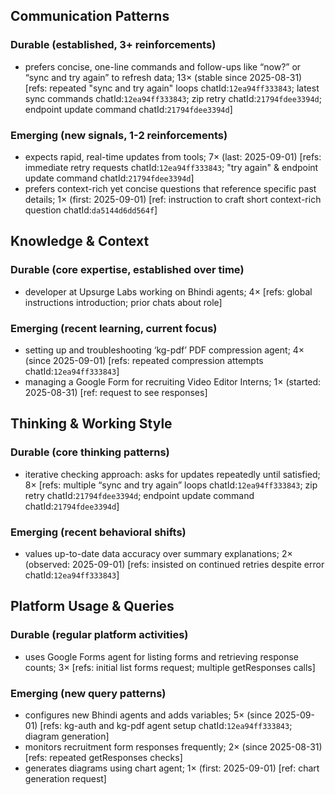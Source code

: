 ## Communication Patterns
### Durable (established, 3+ reinforcements)
- prefers concise, one-line commands and follow-ups like “now?” or “sync and try again” to refresh data; 13× (stable since 2025-08-31) [refs: repeated "sync and try again" loops chatId:`12ea94ff333843`; latest sync commands chatId:`12ea94ff333843`; zip retry chatId:`21794fdee3394d`; endpoint update command chatId:`21794fdee3394d`]

### Emerging (new signals, 1-2 reinforcements)
- expects rapid, real-time updates from tools; 7× (last: 2025-09-01) [refs: immediate retry requests chatId:`12ea94ff333843`; "try again" & endpoint update command chatId:`21794fdee3394d`]
- prefers context-rich yet concise questions that reference specific past details; 1× (first: 2025-09-01) [ref: instruction to craft short context-rich question chatId:`da5144d6dd564f`]

## Knowledge & Context
### Durable (core expertise, established over time)
- developer at Upsurge Labs working on Bhindi agents; 4× [refs: global instructions introduction; prior chats about role]

### Emerging (recent learning, current focus)
- setting up and troubleshooting ‘kg-pdf’ PDF compression agent; 4× (since 2025-09-01) [refs: repeated compression attempts chatId:`12ea94ff333843`]
- managing a Google Form for recruiting Video Editor Interns; 1× (started: 2025-08-31) [ref: request to see responses]

## Thinking & Working Style
### Durable (core thinking patterns)
- iterative checking approach: asks for updates repeatedly until satisfied; 8× [refs: multiple “sync and try again” loops chatId:`12ea94ff333843`; zip retry chatId:`21794fdee3394d`; endpoint update command chatId:`21794fdee3394d`]

### Emerging (recent behavioral shifts)
- values up-to-date data accuracy over summary explanations; 2× (observed: 2025-09-01) [refs: insisted on continued retries despite error chatId:`12ea94ff333843`]

## Platform Usage & Queries
### Durable (regular platform activities)
- uses Google Forms agent for listing forms and retrieving response counts; 3× [refs: initial list forms request; multiple getResponses calls]

### Emerging (new query patterns)
- configures new Bhindi agents and adds variables; 5× (since 2025-09-01) [refs: kg-auth and kg-pdf agent setup chatId:`12ea94ff333843`; diagram generation]
- monitors recruitment form responses frequently; 2× (since 2025-08-31) [refs: repeated getResponses checks]
- generates diagrams using chart agent; 1× (first: 2025-09-01) [ref: chart generation request]
